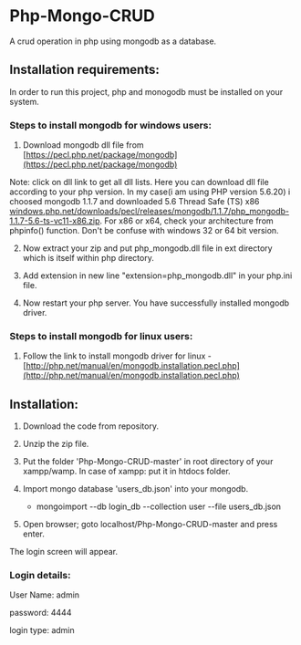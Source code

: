 # Php-Mongo-CRUD
A crud operation in php using mongodb as a database.


Installation requirements:
-------------------------
In order to run this project, php and monogodb must be installed on your system.

### Steps to install mongodb for windows users:
1. Download mongodb dll file from [https://pecl.php.net/package/mongodb](https://pecl.php.net/package/mongodb)

 Note: click on dll link to get all dll lists. Here you can download dll file according to your php version.
 In my case(i am using PHP version 5.6.20) i choosed mongodb 1.1.7 and downloaded 5.6 Thread Safe (TS) x86 [windows.php.net/downloads/pecl/releases/mongodb/1.1.7/php_mongodb-1.1.7-5.6-ts-vc11-x86.zip](windows.php.net/downloads/pecl/releases/mongodb/1.1.7/php_mongodb-1.1.7-5.6-ts-vc11-x86.zip). 
 For x86 or x64, check your architecture from phpinfo() function. Don't be confuse with windows 32 or 64 bit version. 
 
2. Now extract your zip and put php_mongodb.dll file in ext directory which is itself within php directory.

3. Add extension in new line "extension=php_mongodb.dll" in your php.ini file.

4. Now restart your php server. You have successfully installed mongodb driver.

### Steps to install mongodb for linux users:

1. Follow the link to install mongodb driver for linux - [http://php.net/manual/en/mongodb.installation.pecl.php](http://php.net/manual/en/mongodb.installation.pecl.php)





Installation:
-------------
1. Download the code from repository. 

2. Unzip the zip file.

3. Put the folder 'Php-Mongo-CRUD-master' in root directory of your xampp/wamp. In case of xampp: put it in htdocs folder.

4. Import mongo database 'users_db.json' into your mongodb.
   - mongoimport --db login_db --collection user --file users_db.json
   
5. Open browser; goto localhost/Php-Mongo-CRUD-master and press enter.

The login screen will appear.

### Login details:
User Name: 	admin

password: 	4444

login type: admin
